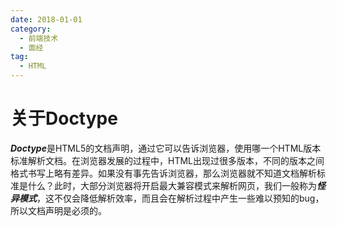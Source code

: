 ```yaml
---
date: 2018-01-01
category:
  - 前端技术
  - 面经
tag:
  - HTML
---
```


# 关于Doctype

***Doctype***是HTML5的文档声明，通过它可以告诉浏览器，使用哪一个HTML版本标准解析文档。在浏览器发展的过程中，HTML出现过很多版本，不同的版本之间格式书写上略有差异。如果没有事先告诉浏览器，那么浏览器就不知道文档解析标准是什么？此时，大部分浏览器将开启最大兼容模式来解析网页，我们一般称为***怪异模式***，这不仅会降低解析效率，而且会在解析过程中产生一些难以预知的bug，所以文档声明是必须的。
